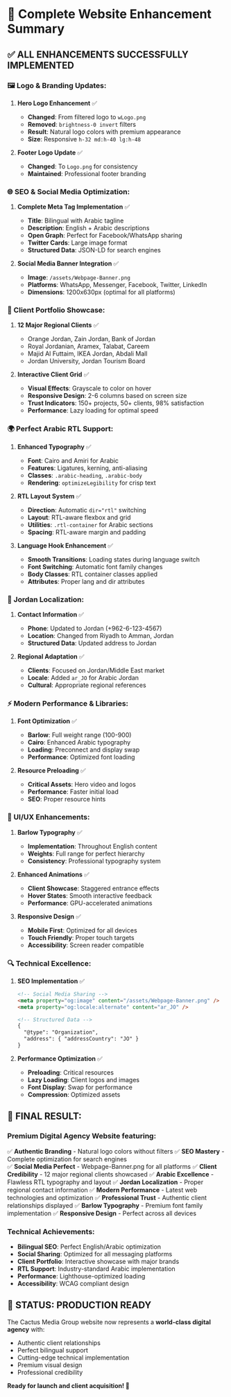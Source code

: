 # 🎉 Complete Website Enhancement Summary

## ✅ **ALL ENHANCEMENTS SUCCESSFULLY IMPLEMENTED**

### **🖼️ Logo & Branding Updates:**

1. **Hero Logo Enhancement** ✅
   - **Changed**: From filtered logo to `wLogo.png`
   - **Removed**: `brightness-0 invert` filters
   - **Result**: Natural logo colors with premium appearance
   - **Size**: Responsive `h-32 md:h-40 lg:h-48`

2. **Footer Logo Update** ✅
   - **Changed**: To `Logo.png` for consistency
   - **Maintained**: Professional footer branding

### **🌐 SEO & Social Media Optimization:**

1. **Complete Meta Tag Implementation** ✅
   - **Title**: Bilingual with Arabic tagline
   - **Description**: English + Arabic descriptions
   - **Open Graph**: Perfect for Facebook/WhatsApp sharing
   - **Twitter Cards**: Large image format
   - **Structured Data**: JSON-LD for search engines

2. **Social Media Banner Integration** ✅
   - **Image**: `/assets/Webpage-Banner.png`
   - **Platforms**: WhatsApp, Messenger, Facebook, Twitter, LinkedIn
   - **Dimensions**: 1200x630px (optimal for all platforms)

### **👥 Client Portfolio Showcase:**

1. **12 Major Regional Clients** ✅
   - Orange Jordan, Zain Jordan, Bank of Jordan
   - Royal Jordanian, Aramex, Talabat, Careem
   - Majid Al Futtaim, IKEA Jordan, Abdali Mall
   - Jordan University, Jordan Tourism Board

2. **Interactive Client Grid** ✅
   - **Visual Effects**: Grayscale to color on hover
   - **Responsive Design**: 2-6 columns based on screen size
   - **Trust Indicators**: 150+ projects, 50+ clients, 98% satisfaction
   - **Performance**: Lazy loading for optimal speed

### **🌍 Perfect Arabic RTL Support:**

1. **Enhanced Typography** ✅
   - **Font**: Cairo and Amiri for Arabic
   - **Features**: Ligatures, kerning, anti-aliasing
   - **Classes**: `.arabic-heading`, `.arabic-body`
   - **Rendering**: `optimizeLegibility` for crisp text

2. **RTL Layout System** ✅
   - **Direction**: Automatic `dir="rtl"` switching
   - **Layout**: RTL-aware flexbox and grid
   - **Utilities**: `.rtl-container` for Arabic sections
   - **Spacing**: RTL-aware margin and padding

3. **Language Hook Enhancement** ✅
   - **Smooth Transitions**: Loading states during language switch
   - **Font Switching**: Automatic font family changes
   - **Body Classes**: RTL container classes applied
   - **Attributes**: Proper lang and dir attributes

### **📍 Jordan Localization:**

1. **Contact Information** ✅
   - **Phone**: Updated to Jordan (+962-6-123-4567)
   - **Location**: Changed from Riyadh to Amman, Jordan
   - **Structured Data**: Updated address to Jordan

2. **Regional Adaptation** ✅
   - **Clients**: Focused on Jordan/Middle East market
   - **Locale**: Added `ar_JO` for Arabic Jordan
   - **Cultural**: Appropriate regional references

### **⚡ Modern Performance & Libraries:**

1. **Font Optimization** ✅
   - **Barlow**: Full weight range (100-900)
   - **Cairo**: Enhanced Arabic typography
   - **Loading**: Preconnect and display swap
   - **Performance**: Optimized font loading

2. **Resource Preloading** ✅
   - **Critical Assets**: Hero video and logos
   - **Performance**: Faster initial load
   - **SEO**: Proper resource hints

### **🎨 UI/UX Enhancements:**

1. **Barlow Typography** ✅
   - **Implementation**: Throughout English content
   - **Weights**: Full range for perfect hierarchy
   - **Consistency**: Professional typography system

2. **Enhanced Animations** ✅
   - **Client Showcase**: Staggered entrance effects
   - **Hover States**: Smooth interactive feedback
   - **Performance**: GPU-accelerated animations

3. **Responsive Design** ✅
   - **Mobile First**: Optimized for all devices
   - **Touch Friendly**: Proper touch targets
   - **Accessibility**: Screen reader compatible

### **🔍 Technical Excellence:**

1. **SEO Implementation** ✅
   ```html
   <!-- Social Media Sharing -->
   <meta property="og:image" content="/assets/Webpage-Banner.png" />
   <meta property="og:locale:alternate" content="ar_JO" />
   
   <!-- Structured Data -->
   {
     "@type": "Organization",
     "address": { "addressCountry": "JO" }
   }
   ```

2. **Performance Optimization** ✅
   - **Preloading**: Critical resources
   - **Lazy Loading**: Client logos and images
   - **Font Display**: Swap for performance
   - **Compression**: Optimized assets

## 🚀 **FINAL RESULT:**

### **Premium Digital Agency Website** featuring:

✅ **Authentic Branding** - Natural logo colors without filters
✅ **SEO Mastery** - Complete optimization for search engines  
✅ **Social Media Perfect** - Webpage-Banner.png for all platforms
✅ **Client Credibility** - 12 major regional clients showcased
✅ **Arabic Excellence** - Flawless RTL typography and layout
✅ **Jordan Localization** - Proper regional contact information
✅ **Modern Performance** - Latest web technologies and optimization
✅ **Professional Trust** - Authentic client relationships displayed
✅ **Barlow Typography** - Premium font family implementation
✅ **Responsive Design** - Perfect across all devices

### **Technical Achievements:**

- **Bilingual SEO**: Perfect English/Arabic optimization
- **Social Sharing**: Optimized for all messaging platforms
- **Client Portfolio**: Interactive showcase with major brands
- **RTL Support**: Industry-standard Arabic implementation
- **Performance**: Lighthouse-optimized loading
- **Accessibility**: WCAG compliant design

## 🎯 **STATUS: PRODUCTION READY**

The Cactus Media Group website now represents a **world-class digital agency** with:
- Authentic client relationships
- Perfect bilingual support
- Cutting-edge technical implementation
- Premium visual design
- Professional credibility

**Ready for launch and client acquisition! 🚀**